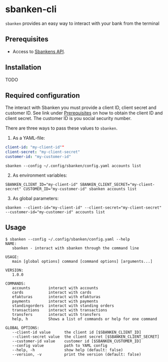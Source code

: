 # sbanken-cli

`sbanken` provides an easy way to interact with your bank from the terminal

## Prerequisites

* Access to [Sbankens API](https://sbanken.no/bruke/utviklerportalen/). 

## Installation

TODO

## Required configuration

The interact with Sbanken you must provide a client ID, client secret and customer ID. See link under [Prerequisites](https://sbanken.no/bruke/utviklerportalen/) on how to obtain the client ID and client secret. The customer ID is you social security number.

There are three ways to pass these values to `sbanken`.

1) As a YAML-file:

```yaml
client-id: "my-client-id""
client-secret: "my-client-secret"
customer-id: "my-customer-id"
```

`sbanken --config ~/.config/sbanken/config.yaml accounts list`

2) As environment variables:

`SBANKEN_CLIENT_ID="my-client-id" SBANKEN_CLIENT_SECRET="my-client-secret" CUSTOMER_ID="my-customer-id" sbanken accounts list`

3) As global parameters:

`sbanken --client-id="my-client-id" --client-secret="my-client-secret" --customer-id="my-customer-id" accounts list`

## Usage

```
$ sbanken --config ~/.config/sbanken/config.yaml --help
NAME:
   sbanken - interact with sbanken through the command line

USAGE:
   main [global options] command [command options] [arguments...]

VERSION:
   1.0.0

COMMANDS:
   accounts        interact with accounts
   cards           interact with cards
   efakturas       interact with efakturas
   payments        interact with payments
   standingorders  interact with standing orders
   transactions    interact with transactions
   transfers       interact with transfers
   help, h         Shows a list of commands or help for one command

GLOBAL OPTIONS:
   --client-id value      the client id [$SBANKEN_CLIENT_ID]
   --client-secret value  the client secret [$SBANKEN_CLIENT_SECRET]
   --customer-id value    customer id [$SBANKEN_CUSTOMER_ID]
   --config value         path to YAML config
   --help, -h             show help (default: false)
   --version, -v          print the version (default: false)
```
